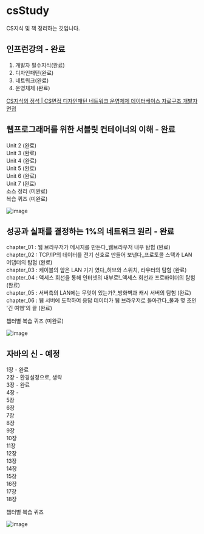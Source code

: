 # csStudy
CS지식 및 책 정리하는 깃입니다.


## 인프런강의 - 완료

1. 개발자 필수지식(완료)
2. 디자인패턴(완료)
3. 네트워크(완료)
4. 운영체제 (완료)

[CS지식의 정석 | CS면접 디자인패턴 네트워크 운영체제 데이터베이스 자료구조 개발자면접](https://www.inflearn.com/course/%EA%B0%9C%EB%B0%9C%EC%9E%90-%EB%A9%B4%EC%A0%91-cs-%ED%8A%B9%EA%B0%95/dashboard)

## 웹프로그래머를 위한 서블릿 컨테이너의 이해 - 완료

Unit 2 (완료)  
Unit 3 (완료)   
Unit 4 (완료)   
Unit 5 (완료)   
Unit 6 (완료)  
Unit 7 (완료)  
소스 정리 (미완료)  
복습 퀴즈 (미완료)  

![image](https://user-images.githubusercontent.com/60064392/200582403-6d47459e-e4a1-4bcc-a213-0d52c78efd31.png)

## 성공과 실패를 결정하는 1%의 네트워크 원리 - 완료

chapter_01 : 웹 브라우저가 메시지를 만든다_웹브라우저 내부 탐험                                 (완료)   
chapter_02 : TCP/IP의 데이터를 전기 신호로 만들어 보낸다_프로토콜 스택과 LAN 어댑터의 탐험       (완료)  
chapter_03 : 케이블의 앞은 LAN 기기 였다_허브와 스위치, 라우터의 탐험                           (완료)  
chapter_04 : 액세스 회선을 통해 인터넷의 내부로!_액세스 회선과 프로바이더의 탐험                 (완료)  
chapter_05 : 서버측의 LAN에는 무엇이 있는가?_방화벽과 캐시 서버의 탐험                          (완료)   
chapter_06 : 웹 서버에 도착하여 응답 데이터가 웹 브라우저로 돌아간다_불과 몇 초인 '긴 여행'의 끝  (완료)  

챕터별 복습 퀴즈 (미완료)  

![image](https://user-images.githubusercontent.com/60064392/233821296-bf1f5f5e-1905-45e8-b0f0-ce04ecfd7f1b.png)

## 자바의 신 - 예정

1장 - 완료    
2장 - 환경설정으로, 생략  
3장 - 완료  
4장 -   
5장  
6장  
7장  
8장  
9장  
10장  
11장  
12장  
13장  
14장  
15장  
16장  
17장  
18장  

챕터별 복습 퀴즈 

![image](https://user-images.githubusercontent.com/60064392/236477929-ed74d0ab-5d97-419e-bdc6-02e587354b47.png)

